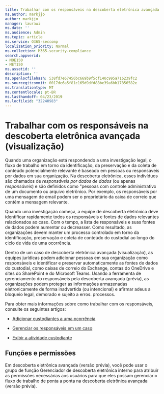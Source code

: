 ```yaml
---
title: Trabalhar com os responsáveis na descoberta eletrônica avançada (visualização)
ms.author: markjjo
author: markjjo
manager: laurawi
ms.date: ''
ms.audience: Admin
ms.topic: article
ms.service: O365-seccomp
localization_priority: Normal
ms.collection: M365-security-compliance
search.appverid:
- MOE150
- MET150
ms.assetid: ''
description: ''
ms.openlocfilehash: 538fd7e67456bc669b9f5cf140c995a716239fc2
ms.sourcegitcommit: 0017dc6a5f81c165d9dfd88be39a6bb17856582e
ms.translationtype: MT
ms.contentlocale: pt-BR
ms.lasthandoff: 04/23/2019
ms.locfileid: "32240983"
---
```

# <a name="work-with-custodians-in-advanced-ediscovery-preview"></a>Trabalhar com os responsáveis na descoberta eletrônica avançada (visualização)

Quando uma organização está respondendo a uma investigação legal, o fluxo de trabalho em torno da identificação, da preservação e da coleta de conteúdo potencialmente relevante é baseado em pessoas ou responsáveis por dados em sua organização. Na descoberta eletrônica, esses indivíduos são chamados de *responsáveis por dados de dados* (ou apenas *responsáveis*) e são definidos como "pessoas com controle administrativo de um documento ou arquivo eletrônico. Por exemplo, os responsáveis por uma mensagem de email podem ser o proprietário da caixa de correio que contém a mensagem relevante.  

Quando uma investigação começa, a equipe de descoberta eletrônica deve identificar rapidamente todos os responsáveis e fontes de dados relevantes relacionados ao caso. Com o tempo, a lista de responsáveis e suas fontes de dados podem aumentar ou decreasser. Como resultado, as organizações devem manter um processo controlado em torno da identificação, preservação e coleta de conteúdo do custodial ao longo do ciclo de vida de uma ocorrência.

Dentro de um caso de descoberta eletrônica avançada (visualização), as equipes jurídicas podem adicionar pessoas em sua organização como responsáveis e identificar e preservar automaticamente as fontes de dados do custodial, como caixas de correio do Exchange, contas do OneDrive e sites do SharePoint e do Microsoft Teams. Usando a ferramenta de gerenciamento do responsáveis pela descoberta avançada (prévia), as organizações podem proteger as informações armazenadas eletronicamente de forma inadvertida (ou intencional) e afirmar adeus a bloqueio legal, demorado e sujeito a erros. processos. 

Para obter mais informações sobre como trabalhar com os responsáveis, consulte os seguintes artigos: 

- [Adicionar custodiantes a uma ocorrência](add-custodians-to-case.md)

- [Gerenciar os responsáveis em um caso](manage-new-custodians.md)

- [Exibir a atividade custodiante](view-custodian-activity.md)

## <a name="roles-and-permissions"></a>Funções e permissões

Em descoberta eletrônica avançada (versão prévia), você pode usar o grupo de função Gerenciador de descoberta eletrônica interno para atribuir as permissões necessárias aos usuários para que eles possam gerenciar o fluxo de trabalho de ponta a ponta na descoberta eletrônica avançada (versão prévia).
